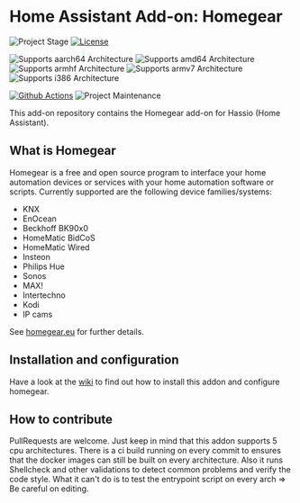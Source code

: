 # Home Assistant Add-on: Homegear

![Project Stage][project-stage-shield]
[![License][license-shield]](LICENSE.md)

![Supports aarch64 Architecture][aarch64-shield]
![Supports amd64 Architecture][amd64-shield]
![Supports armhf Architecture][armhf-shield]
![Supports armv7 Architecture][armv7-shield]
![Supports i386 Architecture][i386-shield]

[![Github Actions][github-actions-shield]][github-actions]
![Project Maintenance][maintenance-shield]

This add-on repository contains the Homegear add-on for Hassio (Home Assistant).

## What is Homegear

Homegear is a free and open source program to interface your home automation devices or services with your home automation software or scripts. Currently supported are the following device families/systems:

- KNX
- EnOcean
- Beckhoff BK90x0
- HomeMatic BidCoS
- HomeMatic Wired
- Insteon
- Philips Hue
- Sonos
- MAX!
- Intertechno
- Kodi
- IP cams

See [homegear.eu](https://homegear.eu/) for further details.

## Installation and configuration

Have a look at the [wiki](https://github.com/devRoemer/hassio-homegear-generic/wiki) to find out how to install this addon and configure homegear.

## How to contribute

PullRequests are welcome. Just keep in mind that this addon supports 5 cpu architectures. There is a ci build running on every commit to ensures that the docker images can still be built on every architecture. Also it runs Shellcheck and other validations to detect common problems and verify the code style. What it can't do is to test the entrypoint script on every arch => Be careful on editing.

[project-stage-shield]: https://img.shields.io/badge/project%20stage-stable-green.svg
[license-shield]: https://img.shields.io/github/license/devRoemer/hassio-homegear-generic.svg
[aarch64-shield]: https://img.shields.io/badge/aarch64-yes-green.svg
[amd64-shield]: https://img.shields.io/badge/amd64-yes-green.svg
[armhf-shield]: https://img.shields.io/badge/armhf-yes-green.svg
[armv7-shield]: https://img.shields.io/badge/armv7-yes-green.svg
[i386-shield]: https://img.shields.io/badge/i386-no-red.svg
[github-actions]: https://github.com/devRoemer/hassio-homegear-generic/actions
[github-actions-shield]: https://github.com/devRoemer/hassio-homegear-generic/workflows/CI/badge.svg
[maintenance-shield]: https://img.shields.io/maintenance/yes/2022.svg

